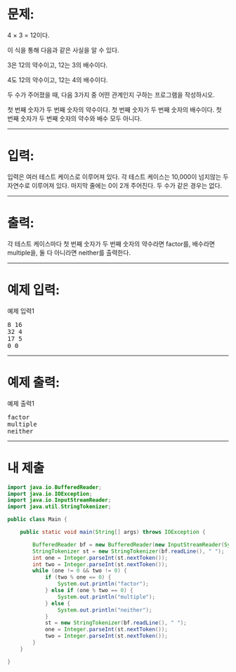 # 문제: 
4 × 3 = 12이다.

이 식을 통해 다음과 같은 사실을 알 수 있다.

3은 12의 약수이고, 12는 3의 배수이다.

4도 12의 약수이고, 12는 4의 배수이다.

두 수가 주어졌을 때, 다음 3가지 중 어떤 관계인지 구하는 프로그램을 작성하시오.

첫 번째 숫자가 두 번째 숫자의 약수이다.
첫 번째 숫자가 두 번째 숫자의 배수이다.
첫 번째 숫자가 두 번째 숫자의 약수와 배수 모두 아니다.

---
# 입력: 
입력은 여러 테스트 케이스로 이루어져 있다. 각 테스트 케이스는 10,000이 넘지않는 두 자연수로 이루어져 있다. 마지막 줄에는 0이 2개 주어진다. 두 수가 같은 경우는 없다.

---
# 출력: 
각 테스트 케이스마다 첫 번째 숫자가 두 번째 숫자의 약수라면 factor를, 배수라면 multiple을, 둘 다 아니라면 neither를 출력한다.

---
# 예제 입력:

예제 입력1
<pre>
8 16
32 4
17 5
0 0
</pre>

---
# 예제 출력:

예제 출력1
<pre>
factor
multiple
neither
</pre>

---
# 내 제출
~~~java
import java.io.BufferedReader;
import java.io.IOException;
import java.io.InputStreamReader;
import java.util.StringTokenizer;

public class Main {

	public static void main(String[] args) throws IOException {

		BufferedReader bf = new BufferedReader(new InputStreamReader(System.in));
		StringTokenizer st = new StringTokenizer(bf.readLine(), " ");
		int one = Integer.parseInt(st.nextToken());
		int two = Integer.parseInt(st.nextToken());
		while (one != 0 && two != 0) {
			if (two % one == 0) {
				System.out.println("factor");
			} else if (one % two == 0) {
				System.out.println("multiple");
			} else {
				System.out.println("neither");
			}
			st = new StringTokenizer(bf.readLine(), " ");
			one = Integer.parseInt(st.nextToken());
			two = Integer.parseInt(st.nextToken());
		}
	}

}
~~~
